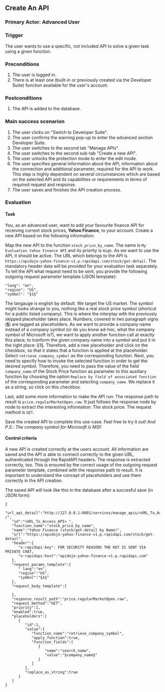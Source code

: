 ## Create An API
### Primary Actor: Advanced User

### Trigger
The user wants to use a specific, not included API to solve a given task using a given function.

### Preconditions
1. The user is logged in.
2. There is at least one (built-in or previously created via the Developer Suite) function available for the user's account.

### Postconditions
1. The API is added to the database.

### Main success scenarion
1. The user clicks on "Switch to Developer Suite".
2. The user confirms the warning pop-up to enter the advanced section Developer Suite.
3. The user switches to the second tab "Manage APIs".
4. The user switches to the second sub-tab "Create a new API".
5. The user unlocks the protection mode to enter the edit mode.
6. The user specifies general information about the API, information about the connection and additional parameter, required for the API to work. This step is highly dependent on several circumstances which are based on the selected API and its capabilities or requirements in terms of required request and response.
7. The user saves and finishes the API creation process.

### Evaluation
#### Task
You, as an advanced user, want to add your favourite finance API for receiving current stock prices, **Yahoo Finance**, to your account.
Create a new API based on the following information:

Map the new API to the function `stock_price_by_name`. The name is `My Evaluation Yahoo Finance API` and its priority is `High`. As we want to use the API, it should be active. The URL which belongs to the API is `https://apidojo-yahoo-finance-v1.p.rapidapi.com/stock/get-detail`. The mandatory header data will be provided for your evaluation task separately.
To tell the API what request need to be sent, you provide the following outgoing request parameter template (JSON template):
```
"lang": "en",
"region": "US",
"symbol": "§1§"
```
The langauge is english by default. We target the US market. The symbol might looks strange to you, nothing like a real stock price symbol (shortcut for a public listed company). This is where the interplay with the previously skipped placeholder takes place. Numbers, covered in two paragraph signs (**§**) are tagged as placeholders. As we want to provide a company name instead of a company symbol (or do you know ad-hoc, what the company symbol of Microsoft is?), we want to apply another function call at exactly this place, to tranform the given company name into a symbol and put it in the right place: §1§.
Therefore, add a new placeholder and click on the checkbox, so that it states that a function is applied at the placeholder.
Select `retrieve_company_symbol` as the corresponding function. Next, you need to specify how to invoke the selected function in order to get the desired symbol. Therefore, you need to pass the value of the field `company_name` of the Stock Price function as parameter to this auxiliary function by choosing the option `Replace by field of associated function` of the corresponding parameter and selecting `company_name`. We replace it as a string, so click on this checkbox.

Last, add some more information to make the API run: The response path to result is `price.regularMarketOpen.raw`. It just follows the response node by node to extract the interesting information: The stock price.
The request method is `GET`.

Save the created API to complete this use-case. Feel free to try it out!
*And P.S.: The company symbol for Microsoft is MSF.*

#### Control criteria
A new API is created correctly at the users account. All information are saved and the API is able to connect correctly to the given URL, authenticated through the RapidAPI headers. The response is extracted correctly, too. This is ensured by the correct usage of the outgoing request parameter template, combined with the response path to result. It is important to understand the concept of placeholders and use them correctly in the API creation.

The saved API will look like this in the database after a succesful save (in JSON form):
```
{
   "url_api_detail":"http://127.0.0.1:8001/services/manage_apis/<URL_To_Access_API> /",
   "id":"<URL_To_Access_API> ",
   "function_name":"stock_price_by_name",
   "name":"Yahoo Finance (stock/get-detail by Name)",
   "url":"https://apidojo-yahoo-finance-v1.p.rapidapi.com/stock/get-detail",
   "header":{
      "x-rapidapi-key": FOR SECURITY REASONS THE KEY IS SENT VIA PRIVATE CHAT,
      "x-rapidapi-host":"apidojo-yahoo-finance-v1.p.rapidapi.com"
   },
   "request_params_template":{
      " lang":"en",
      "region":"US",
      "symbol":"§1§"
   },
   "request_body_template":{

   },
   "response_result_path":"price.regularMarketOpen.raw",
   "request_method":"GET",
   "priority":1,
   "enabled":true,
   "placeholders":[
      {
         "id":1,
         "value":{
            "function_name":"retrieve_company_symbol",
            "apply_function":true,
            "function_fields":[
               {
                  "name":"search_name",
                  "value":"§company_name§"
               }
            ]
         },
         "replace_as_string":true
      }
   ]
}
```

